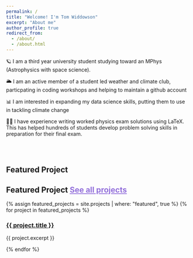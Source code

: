 ```yaml
---
permalink: /
title: "Welcome! I'm Tom Widdowson"
excerpt: "About me"
author_profile: true
redirect_from: 
  - /about/
  - /about.html
---
```



<!-- ![Horsehead nebula](/images/nebula.jpg){: .align-right width="300px"} -->

🪐 I am a third year university student studying toward an MPhys (Astrophysics with space science). 

🌥️ I am an active member of a student led weather and climate club, particpating in coding workshops and helping to maintain a github account

📊 I am interested in expanding my data science skills, putting them to use in tackling climate change

🧑‍🔬 I have experience writing worked physics exam solutions using LaTeX. This has helped hundreds of students develop problem solving skills in preparation for their final exam.  

<br/><br/>

## Featured Project <h2>Featured Project <a href="/projects/" style="color: #9370DB;">See all projects</a></h2>

<div class="featured-projects">
{% assign featured_projects = site.projects | where: "featured", true %}
{% for project in featured_projects %}
  <div class="project">
    <h3><a href="{{ project.url }}">{{ project.title }}</a></h3>
    <p>{{ project.excerpt }}</p>
  </div>
{% endfor %}
</div>







